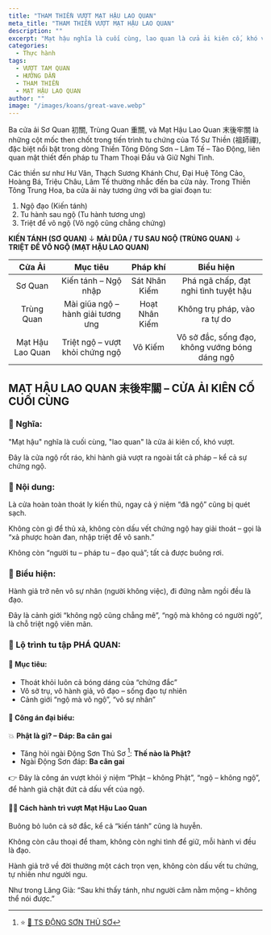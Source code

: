 ```yaml
---
title: "THAM THIỀN VƯỢT MẠT HẬU LAO QUAN"
meta_title: "THAM THIỀN VƯỢT MẠT HẬU LAO QUAN"
description: ""
excerpt: "Mạt hậu nghĩa là cuối cùng, lao quan là cửa ải kiên cố, khó vượt..."
categories:
  - Thực hành
tags:
  - VƯỢT TAM QUAN
  - HƯỚNG DẪN
  - THAM THIỀN
  - MẠT HẬU LAO QUAN
author: ""
image: "/images/koans/great-wave.webp"
---
```


Ba cửa ải Sơ Quan 初關, Trùng Quan 重關, và Mạt Hậu Lao Quan 末後牢關 là những cột mốc then chốt trong tiến trình tu chứng của Tổ Sư Thiền (祖師禪), đặc biệt nổi bật trong dòng Thiền Tông Đông Sơn – Lâm Tế – Tào Động, liên quan mật thiết đến pháp tu Tham Thoại Đầu và Giữ Nghi Tình.

Các thiền sư như Hư Vân, Thạch Sương Khánh Chư, Đại Huệ Tông Cảo, Hoàng Bá, Triệu Châu, Lâm Tế thường nhắc đến ba cửa này.
Trong Thiền Tông Trung Hoa, ba cửa ải này tương ứng với ba giai đoạn tu:

1. Ngộ đạo (Kiến tánh)
2. Tu hành sau ngộ (Tu hành tương ưng)
3. Triệt để vô ngộ (Vô ngộ cũng chẳng chứng)

**KIẾN TÁNH (SƠ QUAN)**
    ↓
**MÀI DŨA / TU SAU NGỘ (TRÙNG QUAN)**
    ↓
**TRIỆT ĐỂ VÔ NGỘ (MẠT HẬU LAO QUAN)**

|    **Cửa Ải**    |            **Mục tiêu**            |  **Pháp khí**  |                 **Biểu hiện**                  |
| :--------------: | :--------------------------------: | :------------: | :--------------------------------------------: |
|     Sơ Quan      |        Kiến tánh – Ngộ nhập        | Sát Nhân Kiếm  |     Phá ngã chấp, đạt nghi tình tuyệt hậu      |
|    Trùng Quan    | Mài giũa ngộ – hành giải tương ưng | Hoạt Nhân Kiếm |          Không trụ pháp, vào ra tự do          |
| Mạt Hậu Lao Quan |  Triệt ngộ – vượt khỏi chứng ngộ   |    Vô Kiếm     | Vô sở đắc, sống đạo, không vướng bóng dáng ngộ |

## MẠT HẬU LAO QUAN 末後牢關 – CỬA ẢI KIÊN CỐ CUỐI CÙNG

### 💠 Nghĩa:

"Mạt hậu" nghĩa là cuối cùng, "lao quan" là cửa ải kiên cố, khó vượt.

Đây là cửa ngộ rốt ráo, khi hành giả vượt ra ngoài tất cả pháp – kể cả sự chứng ngộ.

### 💠 Nội dung:

Là cửa hoàn toàn thoát ly kiến thủ, ngay cả ý niệm “đã ngộ” cũng bị quét sạch.

Không còn gì để thủ xả, không còn dấu vết chứng ngộ hay giải thoát – gọi là “xả phược hoàn đan, nhập triệt để vô sanh.”

Không còn “người tu – pháp tu – đạo quả”; tất cả được buông rơi.

### 💠 Biểu hiện:

Hành giả trở nên vô sự nhân (người không việc), đi đứng nằm ngồi đều là đạo.

Đây là cảnh giới “không ngộ cũng chẳng mê”, “ngộ mà không có người ngộ”, là chỗ triệt ngộ viên mãn.

### 💠 Lộ trình tu tập PHÁ QUAN:

#### 🎯 Mục tiêu:

- Thoát khỏi luôn cả bóng dáng của “chứng đắc”
- Vô sở trụ, vô hành giả, vô đạo – sống đạo tự nhiên
- Cảnh giới “ngộ mà vô ngộ”, “vô sự nhân”

#### 🧩 Công án đại biểu:

💥 **Phật là gì? – Đáp: Ba cân gai**

- Tăng hỏi ngài Động Sơn Thủ Sơ [^1]: **Thế nào là Phật?** 
- Ngài Động Sơn đáp: **Ba cân gai**

👉 Đây là công án vượt khỏi ý niệm “Phật – không Phật”, “ngộ – không ngộ”, để hành giả chặt đứt cả dấu vết của ngộ.

[^1]: ⭐️ <a href="https://phatgiao.org.vn/tu-dien-phat-hoc-online/dong-son-thu-so-k3953.html" target="_blank">🔗 TS ĐỘNG SƠN THỦ SƠ</a>

#### 🧘‍♂️ Cách hành trì vượt Mạt Hậu Lao Quan

Buông bỏ luôn cả sở đắc, kể cả “kiến tánh” cũng là huyễn.

Không còn câu thoại để tham, không còn nghi tình để giữ, mỗi hành vi đều là đạo.

Hành giả trở về đời thường một cách trọn vẹn, không còn dấu vết tu chứng, tự nhiên như người ngu.

Như trong Lăng Già:
“Sau khi thấy tánh, như người câm nằm mộng – không thể nói được.”
